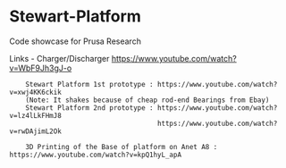# Stewart-Platform
Code showcase for Prusa Research

Links - Charger/Discharger https://www.youtube.com/watch?v=WbF9Jh3gJ-o 

        Stewart Platform 1st prototype : https://www.youtube.com/watch?v=xwj4KK6ckik      
        (Note: It shakes because of cheap rod-end Bearings from Ebay)
        Stewart Platform 2nd prototype : https://www.youtube.com/watch?v=lz4lLkFHmJ8
                                         https://www.youtube.com/watch?v=rwDAjimL2Ok
                                         
        3D Printing of the Base of platform on Anet A8 : https://www.youtube.com/watch?v=kpQ1hyL_apA
